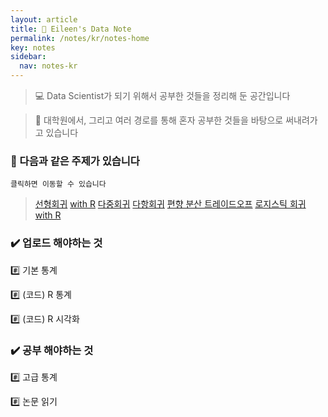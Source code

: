 ```yaml
---
layout: article
title: 📌 Eileen's Data Note
permalink: /notes/kr/notes-home
key: notes
sidebar:
  nav: notes-kr
---
```


> 💻 Data Scientist가 되기 위해서 공부한 것들을 정리해 둔 공간입니다


> 📝 대학원에서, 그리고 여러 경로를 통해 혼자 공부한 것들을 바탕으로 써내려가고 있습니다



### 📖 다음과 같은 주제가 있습니다
```
클릭하면 이동할 수 있습니다
```
>  [선형회귀](/notes/kr/algorithm/Ch01_linearReg.md) 
>   [with R](/notes/kr/algorithm/Ch01_linearReg_withR.md)
>  [다중회귀](/notes/kr/algorithm/Ch02_multipleReg.md) 
>  [다항회귀](/notes/kr/algorithm/Ch03_poly) 
>  [편향 분산 트레이드오프](/notes/kr/algorithm/Ch04_Bias-Variance-Tradeoff.md)
>  [로지스틱 회귀](/notes/kr/algorithm/Ch05_Rogistic.md)
>   [with R](/notes/kr/algorithm/Ch06_classfications_R.md)


### ✔️ 업로드 해야하는 것
#️⃣ 기본 통계


#️⃣ (코드) R 통계


#️⃣ (코드) R 시각화



### ✔️ 공부 해야하는 것
#️⃣ 고급 통계


#️⃣ 논문 읽기
